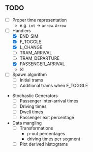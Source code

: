 ## TODO
- [ ] Proper time representation
  * e.g. `int` -> `arrow.Arrow`
- [ ] Handlers
  * [x] END_SIM
  * [x] F_TOGGLE
  * [x] L_CHANGE
  * [ ] TRAM_ARRIVAL
  * [ ] TRAM_DEPARTURE
  * [x] PASSENGER_ARRIVAL
  * [x]
- [ ] Spawn algorithm
  * [ ] Initial trams
  * [ ] Additional trams when F_TOGGLE
- Stochastic Generators
  * [ ] Passenger inter-arrival times
  * [ ] Driving times
  * [ ] Dwell times
  * [ ] Passenger exit percentage
- Data mangling
  * [ ] Transformations
    - p-out percentages
    - driving times per segment
  * [ ] Plot derived histograms
